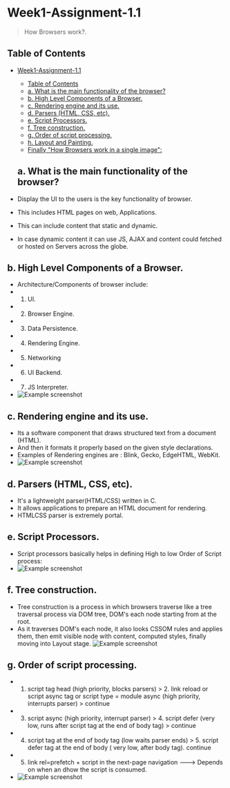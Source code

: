 # Week1-Assignment-1.1
> How Browsers work?.


## Table of Contents
- [Week1-Assignment-1.1](#week1-assignment-11)
  - [Table of Contents](#table-of-contents)
  - [a. What is the main functionality of the browser?](#a-what-is-the-main-functionality-of-the-browser)
  - [b. High Level Components of a Browser.](#b-high-level-components-of-a-browser)
  - [c. Rendering engine and its use.](#c-rendering-engine-and-its-use)
  - [d. Parsers (HTML, CSS, etc).](#d-parsers-html-css-etc)
  - [e. Script Processors.](#e-script-processors)
  - [f. Tree construction.](#f-tree-construction)
  - [g. Order of script processing.](#g-order-of-script-processing)
  - [h. Layout and Painting.](#h-layout-and-painting)
  - [Finally "How Browsers work in a single image":](#finally-how-browsers-work-in-a-single-image)


  ## a. What is the main functionality of the browser?
- Display the UI to the users is the key functionality of browser.
- This includes HTML pages on web, Applications.
- This can include content that static and dynamic.
- In case dynamic content it can use JS, AJAX and content could fetched or hosted on Servers across the globe.

## b. High Level Components of a Browser.
- Architecture/Components of browser include:
- 1. UI.
- 2. Browser Engine.
- 3. Data Persistence.
- 4. Rendering Engine.
- 5. Networking
- 6. UI Backend.
- 7. JS Interpreter.
- ![Example screenshot](./img/BrowserComponents.png)


## c. Rendering engine and its use.
- Its a software component that draws structured text from a document (HTML).
- And then it formats it properly based on the given style declarations.
- Examples of Rendering engines are : Blink, Gecko, EdgeHTML, WebKit.
- ![Example screenshot](./img/RenderingEnginesFlow.png)

## d. Parsers (HTML, CSS, etc).
- It's a lightweight parser(HTML/CSS) written in C.
- It allows applications to prepare an HTML document for rendering.
- HTMLCSS parser is extremely portal.


## e. Script Processors.
- Script processors basically helps in defining High to low Order of Script process:
- ![Example screenshot](./img/ScriptProcessing.png)


## f. Tree construction.
- Tree construction is a process in which browsers traverse like a tree traversal process via DOM tree, DOM's each node starting from at the root.
- As it traverses DOM's each node, it also looks CSSOM rules and applies them, then emit visible node with content, computed styles, finally moving into Layout stage.
![Example screenshot](./img/TreeConstruction2Layout.png)

## g. Order of script processing.
- 1. script tag head (high priority, blocks parsers) > 2. link reload or script async tag or script type = module async (high priority, interrupts parser)  > continue
- 3. script async (high priority, interrupt parser) > 4. script defer (very low, runs after script tag at the end of body tag) > continue
- 4. script tag at the end of body tag (low waits parser ends) > 5. script defer tag at the end of body ( very low, after body tag). continue
- 5. link rel=prefetch + script in the next-page navigation ---> Depends on when an dhow the script is consumed.
- ![Example screenshot](./img/ScriptProcessing.png)

